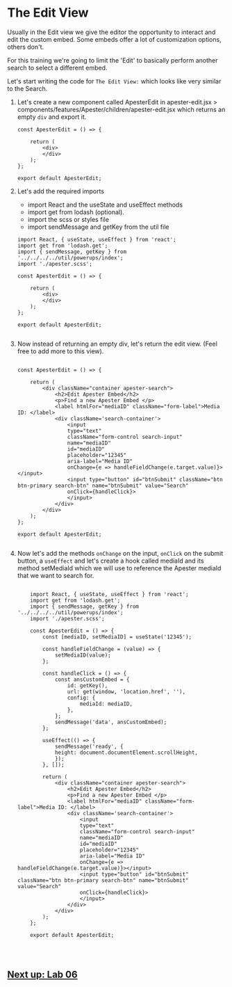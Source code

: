 
# The Edit View

Usually in the Edit view we give the editor the opportunity to interact and edit the custom embed. Some embeds offer a lot of customization options, others don't. 

For this training we're going to limit the 'Edit' to basically perform another search to select a different embed. 

Let's start writing the code for `The Edit View:`  which looks like very similar to the Search.

1. Let's create a new component called ApesterEdit in apester-edit.jsx > components/features/Apester/children/apester-edit.jsx which returns an empty `div` and export it.

    ```
    const ApesterEdit = () => {

        return (
            <div>  
            </div>
        );
    };

    export default ApesterEdit;

2. Let's add the required imports 
    - import React and the useState and useEffect methods
    - import get from lodash (optional). 
    - import the scss or styles file
    - import sendMessage and getKey from the util file 


    ```  
    import React, { useState, useEffect } from 'react';
    import get from 'lodash.get';
    import { sendMessage, getKey } from '../../../../util/powerups/index';
    import './apester.scss';

    const ApesterEdit = () => {

        return (
            <div>  
            </div>
        );
    };

    export default ApesterEdit;


3. Now instead of returning an empty div, let's return the edit view. (Feel free to add more to this view).


    ```

    const ApesterEdit = () => {

        return (
            <div className="container apester-search">
                <h2>Edit Apester Embed</h2>
                <p>Find a new Apester Embed </p>
                <label htmlFor="mediaID" className="form-label">Media ID: </label>
                <div className='search-container'>
                    <input
                    type="text"
                    className="form-control search-input"
                    name="mediaID"
                    id="mediaID"
                    placeholder="12345"
                    aria-label="Media ID"
                    onChange={e => handleFieldChange(e.target.value)}></input>
                    <input type="button" id="btnSubmit" className="btn btn-primary search-btn" name="btnSubmit" value="Search"
                    onClick={handleClick}>
                    </input>
                </div>
            </div>
        );
    };

    export default ApesterEdit;


4. Now let's add the methods `onChange` on the input, `onClick` on the submit button, a `useEffect` and let's create a hook called mediaId and its method setMediaId which we will use to reference the Apester mediaId that we want to search for.

    ```
        
        import React, { useState, useEffect } from 'react';
        import get from 'lodash.get';
        import { sendMessage, getKey } from '../../../../util/powerups/index';
        import './apester.scss';

        const ApesterEdit = () => {
            const [mediaID, setMediaID] = useState('12345');

            const handleFieldChange = (value) => {
                setMediaID(value);
            };

            const handleClick = () => {
                const ansCustomEmbed = {
                    id: getKey(),
                    url: get(window, 'location.href', ''),
                    config: {
                        mediaId: mediaID,
                    },
                };
                sendMessage('data', ansCustomEmbed);
            };

            useEffect(() => {
                sendMessage('ready', {
                height: document.documentElement.scrollHeight,
                });
            }, []);

            return (
                <div className="container apester-search">
                    <h2>Edit Apester Embed</h2>
                    <p>Find a new Apester Embed </p>
                    <label htmlFor="mediaID" className="form-label">Media ID: </label>
                    <div className='search-container'>
                        <input
                        type="text"
                        className="form-control search-input"
                        name="mediaID"
                        id="mediaID"
                        placeholder="12345"
                        aria-label="Media ID"
                        onChange={e => handleFieldChange(e.target.value)}></input>
                        <input type="button" id="btnSubmit" className="btn btn-primary search-btn" name="btnSubmit" value="Search"
                        onClick={handleClick}>
                        </input>
                    </div>
                </div>
            );
        };

        export default ApesterEdit;




## [Next up: Lab 06](https://github.com/arc-partners/Fusion-Training-User-Stories/tree/powerups-lab-06)
